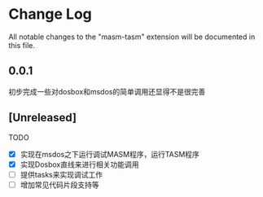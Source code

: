 # Change Log

All notable changes to the "masm-tasm" extension will be documented in this file.

## 0.0.1

初步完成一些对dosbox和msdos的简单调用还显得不是很完善

## [Unreleased]

TODO

- [x] 实现在msdos之下运行调试MASM程序，运行TASM程序
- [x] 实现Dosbox直线来进行相关功能调用
- [ ] 提供tasks来实现调试工作
- [ ] 增加常见代码片段支持等
